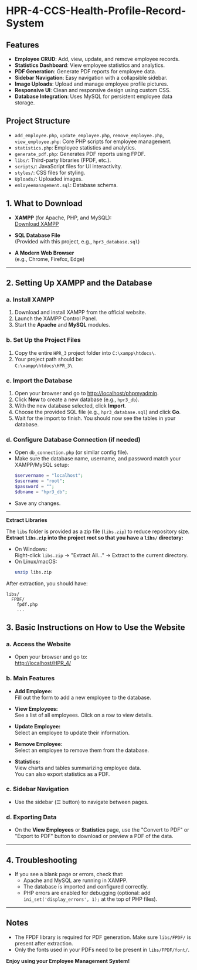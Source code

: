 # HPR-4-CCS-Health-Profile-Record-System

## Features

- **Employee CRUD**: Add, view, update, and remove employee records.
- **Statistics Dashboard**: View employee statistics and analytics.
- **PDF Generation**: Generate PDF reports for employee data.
- **Sidebar Navigation**: Easy navigation with a collapsible sidebar.
- **Image Uploads**: Upload and manage employee profile pictures.
- **Responsive UI**: Clean and responsive design using custom CSS.
- **Database Integration**: Uses MySQL for persistent employee data storage.

## Project Structure

- `add_employee.php`, `update_employee.php`, `remove_employee.php`, `view_employee.php`: Core PHP scripts for employee management.
- `statistics.php`: Employee statistics and analytics.
- `generate_pdf.php`: Generates PDF reports using FPDF.
- `libs/`: Third-party libraries (FPDF, etc.).
- `scripts/`: JavaScript files for UI interactivity.
- `styles/`: CSS files for styling.
- `Uploads/`: Uploaded images.
- `emloyeemanagement.sql`: Database schema.

## 1. What to Download

- **XAMPP** (for Apache, PHP, and MySQL):  
  [Download XAMPP](https://www.apachefriends.org/index.html)

- **SQL Database File**  
  (Provided with this project, e.g., `hpr3_database.sql`)

- **A Modern Web Browser**  
  (e.g., Chrome, Firefox, Edge)

---

## 2. Setting Up XAMPP and the Database

### a. Install XAMPP

1. Download and install XAMPP from the official website.
2. Launch the XAMPP Control Panel.
3. Start the **Apache** and **MySQL** modules.

### b. Set Up the Project Files

1. Copy the entire `HPR_3` project folder into `C:\xampp\htdocs\`.
2. Your project path should be:  
   `C:\xampp\htdocs\HPR_3\`

### c. Import the Database

1. Open your browser and go to [http://localhost/phpmyadmin](http://localhost/phpmyadmin).
2. Click **New** to create a new database (e.g., `hpr3_db`).
3. With the new database selected, click **Import**.
4. Choose the provided SQL file (e.g., `hpr3_database.sql`) and click **Go**.
5. Wait for the import to finish. You should now see the tables in your database.

### d. Configure Database Connection (if needed)

- Open `db_connection.php` (or similar config file).
- Make sure the database name, username, and password match your XAMPP/MySQL setup:
    ```php
    $servername = "localhost";
    $username = "root";
    $password = "";
    $dbname = "hpr3_db";
    ```
- Save any changes.

---

**Extract Libraries**

   The `libs` folder is provided as a zip file (`libs.zip`) to reduce repository size.  
   **Extract `libs.zip` into the project root so that you have a `libs/` directory:**

   - On Windows:  
     Right-click `libs.zip` → "Extract All..." → Extract to the current directory.
   - On Linux/macOS:  
     ```sh
     unzip libs.zip
     ```

   After extraction, you should have:
   ```
   libs/
     FPDF/
       fpdf.php
       ...
   ```

## 3. Basic Instructions on How to Use the Website

### a. Access the Website

- Open your browser and go to:  
  [http://localhost/HPR_4/](http://localhost/HPR_4/)

### b. Main Features

- **Add Employee:**  
  Fill out the form to add a new employee to the database.

- **View Employees:**  
  See a list of all employees. Click on a row to view details.

- **Update Employee:**  
  Select an employee to update their information.

- **Remove Employee:**  
  Select an employee to remove them from the database.

- **Statistics:**  
  View charts and tables summarizing employee data.  
  You can also export statistics as a PDF.

### c. Sidebar Navigation

- Use the sidebar (☰ button) to navigate between pages.

### d. Exporting Data

- On the **View Employees** or **Statistics** page, use the "Convert to PDF" or "Export to PDF" button to download or preview a PDF of the data.

---

## 4. Troubleshooting

- If you see a blank page or errors, check that:
  - Apache and MySQL are running in XAMPP.
  - The database is imported and configured correctly.
  - PHP errors are enabled for debugging (optional: add `ini_set('display_errors', 1);` at the top of PHP files).

---

## Notes

- The FPDF library is required for PDF generation. Make sure `libs/FPDF/` is present after extraction.
- Only the fonts used in your PDFs need to be present in `libs/FPDF/font/`.

**Enjoy using your Employee Management System!**
